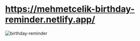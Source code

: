# https://mehmetcelik-birthday-reminder.netlify.app/

<img src="https://media.giphy.com/media/qTLikvXCH8WaL0QNeh/giphy.gif" alt="birthday-reminder">
